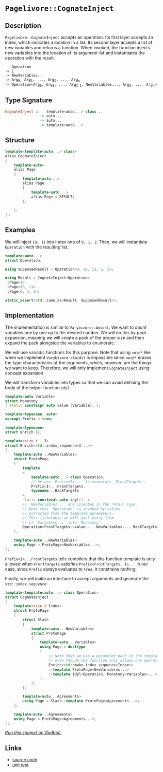 <!-- Copyright 2024 Feng Mofan
SPDX-License-Identifier: Apache-2.0 -->

# `Pagelivore::CognateInject`

## Description

`Pagelivore::CognateInject` accepts an operation.
Its first layer accepts an index, which indicates a location in a list.
Its second layer accepts a list of new variables and returns a function.
When invoked, the function injects new variables into the location of its argument list and instantiates the operation with the result.

<pre><code>   Operation
-> I
-> NewVariables...
-> Arg<sub>0</sub>, Arg<sub>1</sub>, ..., Arg<sub>I</sub>, ..., Arg<sub>n</sub>
-> Operation&lt;Arg<sub>0</sub>, Arg<sub>1</sub>, ..., Arg<sub>I-1</sub>, NewVariables..., Arg<sub>I</sub>, ..., Arg<sub>n</sub>&gt;</code></pre>

## Type Signature

```Haskell
CognateInject ::   template<auto...> class...
                -> auto...
                -> auto...
                -> template<auto...>
```

## Structure

```C++
template<template<auto...> class>
alias CognateInject
{
    template<auto>
    alias Page
    {
        template<auto...>
        alias Page
        { 
            template<auto...>
            alias Page = RESULT;
        };
        
    };
}；
```

## Examples

We will inject `10, 11` into index one of `0, 1, 2`. Then, we will instantiate `Operation` with the resulting list.

```C++
template<auto...>
struct Operation;

using SupposedResult = Operation<0, 10, 11, 1, 2>;

using Result = CognateInject<Operation>
::Page<1>
::Page<10, 11>
::Page<0, 1, 2>;

static_assert(std::same_as<Result, SupposedResult>);
```

## Implementation

The implementation is similar to `Varybivore::Amidst`.
We want to count variables one by one up to the desired number.
We will do this by pack expansion, meaning we will create a pack of the proper size and then expand the pack alongside the variables to enumerate.

We will use variadic functions for this purpose.
Note that using `void*` like when we implement `Varybivore::Amidst` is impossible since `void*` erases the type characteristics of the arguments, which, however, are the things we want to keep.
Therefore, we will only implement `CognateInject` using concept expansion.

We will transform variables into types so that we can avoid defining the body of the helper function `idyl`.

```C++
template<auto Variable>
struct Monotony
{ static constexpr auto value {Variable}; };
```

```C++
template<typename, auto>
concept Prefix = true;

template<typename>
struct Enrich {};

template<size_t...I>
struct Enrich<std::index_sequence<I...>>
{
    template<auto...NewVariables>
    struct ProtoPage
    { 
        template
        <
            template<auto...> class Operation,
            // We use `Prefix<I>...` to enumerate `FrontTargets`.
            Prefix<I>...FrontTargets,
            typename...BackTargets
        >
        static consteval auto idyl() ->
        // `NewVariables...` are injected in the return type.
        // Note that `Operation` is invoked by values
        // extracted from the template parameters.
        // This is because we will pack every item
        // of `Variables...` into `Monotony`.
        Operation<FrontTargets::value..., NewVariables..., BackTargets::value...>;
    };

    template<auto...NewVariables>
    using Page = ProtoPage<NewVariables...>;
};
```

`Prefix<I>...FrontTargets` tells compilers that this function template is only allowed when `FrontTargets` satisfies `Prefix<FrontTargets, I>...`
In our case, since `Prefix` always evaluates to `true`, it constrains nothing.

Finally, we will make an interface to accept arguments and generate the `std::index_sequence`:

```C++
template<template<auto...> class Operation>
struct CognateInject
{
    template<size_t Index>
    struct ProtoPage
    {
        struct Slash
        {
            template<auto...NewVariables>
            struct ProtoPage
            {
                template<auto...Variables>
                using Page = decltype
                (
                    // Note that we use a parameter pack in the template head
                    // even though the function only allows one operation.
                    Enrich<std::make_index_sequence<Index>>
                    ::template ProtoPage<NewVariables...>
                    ::template idyl<Operation, Monotony<Variables>...>()
                );
            };
        };

        template<auto...Agreements>
        using Page = Slash::template ProtoPage<Agreements...>;
    };

    template<auto...Agreements>
    using Page = ProtoPage<Agreements...>;
};
```

[*Run this snippet on Godbolt.*](https://godbolt.org/#z:OYLghAFBqd5QCxAYwPYBMCmBRdBLAF1QCcAaPECAMzwBtMA7AQwFtMQByARg9KtQYEAysib0QXACx8BBAKoBnTAAUAHpwAMvAFYTStJg1DIApACYAQuYukl9ZATwDKjdAGFUtAK4sGIAKwAzKSuADJ4DJgAcj4ARpjEIACcGqQADqgKhE4MHt6%2BAcEZWY4C4ZExLPGJKbaY9qUMQgRMxAR5Pn5BdQ05za0E5dFxCcmpCi1tHQXdEwNDldVjAJS2qF7EyOwc5oERyN5YANQmgW5ejrSEAJ6n2CYaAIK7%2B4eYJ2fIE%2BhYVHcPzzMewYBy8x1ObgI1zSmAA%2BgRiExCAp/k8AQB6ABU2MxRwAsgJUEQGNcjjjMeiAQRMCw0gZqRCmBdUEcAGqtPBMWL0VGPCbELwOfGE4m3NEAdgsRzmjmQRzQDAmmFUaWIRyZRCOADcxF53iZJeziJzuZgDQARU5Si1WgEY8lHZTETA0VRknGUp7U2n0s1nKEw5hsUjq5m8hVbNIER3O10fc1HBF621op5YnFHbAMY3IBDu7Gex7eulMBn%2B6GMVh%2B%2B5PfmC6NZnN5g1WcWWwJWVNFmklstuLIALzhBAAdGOAJK8utCxt4XMQ74gEARLCqWFKACOepBfrc47HI/%2BgRrz0lAKOF8TPd9jOZB6imAA7kaTfQUcfz5fp9GnUTUMomGAM0nkvE5JROEDQMvYsb0gqCPjcT94NAmDS13DVUAPO55QMBQFCOAB5GFEUaUgkOQi90XRI4AHV3i8JQTgANg0J0XTwVQIUnY8sJYxMWUYHwEjQ5iNAAMWIWQABVWiAggURYw84IomN2M4s5uOwA8JOk2TMHksjlIogNKzYA8LCYZAAGsZOIOSUSMy9eQomU53lAQlR1WhQ01PB0GuWgIGWI4AFpnOQqjRIfZ8OS5N9eI0dVnSOCJtEwBxMHQFKGETBB3mdAgNhykylMeCjIqiIl3gIBBS1EojhMaEw%2BLwfCIi1VArMyo5YlJLy9QcsqIuo5UEUs6ksqoSSWFy6rrxEtJWiraliAUUqKIakicghHTBFs%2Byl36zADxDaKXzizA1rHEMLOs/b9IUQ7dWOscj07IaLxtDs7WU1C%2Bww%2B8n3O013xPUCGIiYBHUA/VAgTX8iAAoCITO2KQawj9voldt3vtDMPGAZhqXHBg0qFclCz%2B3cqdvIgMewHCmDwwjiNLbaP1rJMhQJonMBJsmCDtM9fvmvtB2HI4SdXcKL2/GM/yR4CPrA96XK56MhFwhByNAlsdeQmmzgBsdUeNC7Qf1%2BC5YR/8YctqC9cclSrx9NDacwsdgbfGXncvCGjGhoD4yOLADhM%2B2KIgCPfYqqrcrqx96MYpgjkWxE2BW1PLKs7LZpd3t3jyph0Gj53IswLVGFy9ZgDzGr3ioLwQUaI4BFoUkxFoVBH3wgR3lQVnGnW32KNneczkXEAWCYLrYRXZV10wLdGC2LiGGlzGwZH5Clyp%2BXEbts5TdfS76dLlTd9F94/ICiFNrZgQQwJBg/xJCEvcuu56aC8/QOWFNlYUS%2BqrZCwCfqAOglfd2B5HjAGdDSRg8kfbgyyAHRWwdNZMyQCAPeNtFYQlgfAtgggrqHkxiAz6bYAHkUNm4Y2I5CGYAQSQn2/soboNOPDSSB9kZnEYcw%2BSZ8sanhxuA9M5IJEUzxtiI4UlLryXzBSaRkjJGFjtECV4YJYZuAjJgKMFsuy0PoVOdWLNGrs1xk8NhRwhBeDSMUTKAAlS6XhaDRk4WYraAgISpCOFwXxXAuAhiCUcMwb1wHWOcQoVx7i4ZHB5mhfm6VBZnHvk1Dmjwlz4LOFwXkWTD5uH8cE3JGT8m8LcAEkMYTyHgNcsgWETMlBtAgJPBQVYGnvjcFEmJIZbH2MyE4lxbi7j/w7BwVYtBOD%2BF4H4DgWhSCoE4IhSw1hpTrE2PqIEPBSAEE0OM1YVkAgAA4RxMUCJIMw4pJCSH8EcwIGh/BJCOfoTgkheAsAkBoVIsz5mLI4LwR6qRdlzPGaQOAsAYCIBAOsAgaQLjkEoGgWkdAEhRCrJwVQRymIhSYpII4wBkByikCOMwvBMqEBIH5PQ/BBAiDEOwKQMhBCKBUOoEFpBdBBMfIiNInAeATKmTMvZCzOAEQuHC6MqAqBHExdi3F%2BLCV%2BMkCSo4EAPDIvoGqXYXBli8GBVoVYEAkBIrSCisgFAIAmrNSAYAUgzB8DoCtR6EBYjCtiBEVo1w%2BW8HdcwYg1wCKxAFt60gSLiEEAIgwduwqsCxC8MAOhtBaCPW4LwLA08jDiHZfgZ0Dg8CVxTfM5U6ULjbG2REakkz2VXFiIif1HgsDCoRHgD5qbSCV2ILEAZ5oaSGGAFcIwezVhUAMMABQrI8BPgarM7ZNLhCiHEIyudLK1DCs5foPtKBrDWH0HgWIj1ICrAHo0FNIVvicNMCsywZhfkduNFgA9QUejJJyC4de0w/BBLCBEYYVRRhBOKNkAQH69CAcaAsEYiQgl2BfQIfoUxPCdD0DBvNcHJiDB/Ysf9th0Mgeg%2BhiDf6oOrAUOsrYEgBUcGmaQH5vA/kyqxTivFBKiXKrMKq3AFKtVbN1Tsodqwi5YESE%2Bw5khAgjiSIEK5GgLmSBYg8piSQXkcDeaQD5gQuCnK4ExI5TztP%2BEkFwR5gQmI0eFX8gFIAgVDrBZCo10LxXwotVazVaK2CcFaCwLU4oQopwOH2vxSQRyaaLfgIg97qWyDpYu6Qy6lCrvZboe13KmC8tTZR6jtGRUcDFbCi4rdpWee875xmAcuBBZC6q9VprNUnCBGYXj%2BrQX2ZcwkBFlrUAatGEVnz/mjDlaKTQNxCRnWuvZb6z1IaJv%2BsDcGttYbEGRujdmzAcaE2dxTds9Nfas3zJzS%2Bgtwri3IFLSGit9RhU1rrdcBt2x5nNtbdsjtXalA9ozf2yGNmR2AXHZOx806Q1zuiwy2LsgV1svmUljdg7L1WEsLu/d8Aj1RhyKe89cNYfWBvXRu9flLpI%2BfahvwEBXB4ZCOvQjSwAOZCA7kRDBRqclByJT7DKHGjwfaPTz9hP2cEcw5B5DuGueC/mPzojFG1gbHIzq5TmXzOcCSl5nzfmDBlYqyORKEBOPhbqxpxr/HSCCdGE%2Bqtqn1NBZk%2BKR54pxTnLMHJwzZn2UWdsFZvjILDV2aQDCiV7XWvEDc9sTz8qWAKC1HKLU5WRy%2BgmGSsLlL0CRdpQukHTL5DxYhzoEAwQUtpf5bLoVzvRWOclYV4gLAQ9h4j1HmP0Y1WdZqwkXXgR9ce7BcahvZq/ed81SAcP9jYSR6SLCWvDTy%2B4odcN1alAxvzOm16tt8/ZvJJDQtwQS2F97dW/GxNyaQ3bczXdtNeBc2OEO%2By47p223narfMq7nrbtNuNI93gz3u29szZ9tv32x0TqnYGQHKLFPCQUHZlDPNdbPaHYwbdeHGtR9ZHE9TgdERcTHa9W9BIe9fHQ9HnV9End9YXL9CnMXKndIGnRoMnMDZnYg1neoWDJoIXfIbnNnPoPnCoAXfDAYMnOYNoFnYjSXDZCXKtOXIvDgRXSvcPbUGvNCCYDjePbjPXPVA3I3YTSjM3EAMwILQIQIfwfwGTfxDQLQ8UHTJ3X5TgSzazD3A5EAQzEcEzfwcUMwHQwzRTSQDQe1KtQIQvUw/5d3A1SjUlEwujMw3w/ZdtEbV9SQIAA%3D%3D%3D)

## Links

- [source code](../../../../conceptrodon/descend/pagelivore/cognate_inject.hpp)
- [unit test](../../../../tests/unit/metafunctions/pagelivore/cognate_inject.test.hpp)
